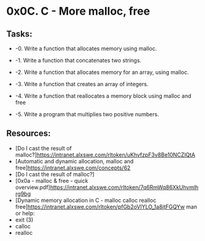 # 0x0C. C - More malloc, free

## Tasks:
* -0. Write a function that allocates memory using malloc.

* -1. Write a function that concatenates two strings.

* -2. Write a function that allocates memory for an array, using malloc.

* -3. Write a function that creates an array of integers.

* -4. Write a function that reallocates a memory block using malloc and free

* -5. Write a program that multiplies two positive numbers.

## Resources:
* [Do I cast the result of malloc?]https://intranet.alxswe.com/rltoken/uKhvfzpF3v8Be10NCZlQtA
* [Automatic and dynamic allocation, malloc and free]https://intranet.alxswe.com/concepts/62
* [Do I cast the result of malloc?]
* [0x0a - malloc & free - quick overview.pdf]https://intranet.alxswe.com/rltoken/7q6RmWq86XkUhvmlhrg9bg
* [Dynamic memory allocation in C - malloc calloc realloc free]https://intranet.alxswe.com/rltoken/pfGb2oVIYLO_1a8jtFGQYw
man or help:
* exit (3)
* calloc
* realloc